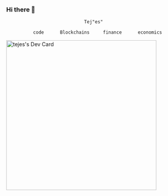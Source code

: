 ### Hi there 👋
                                 Tej"es"

              code      Blockchains     finance      economics
<!--
**dopeCape/dopeCape** is a ✨ _special_ ✨ repository because its `README.md` (this file) appears on your GitHub profile.

Here are some ideas to get you started:

- 🔭 I’m currently working on ...
- 🌱 I’m currently learning ...
- 👯 I’m looking to collaborate on ...
- 🤔 I’m looking for help with ...
- 💬 Ask me about ...
- 📫 How to reach me: ...
- 😄 Pronouns: ...
- ⚡ Fun fact: ...
-->
<a href="https://app.daily.dev/tejes"><img src="https://api.daily.dev/devcards/db6aac903a644a5f93d3353bbc8013ae.png?r=s11" width="400" alt="tejes's Dev Card"/></a>
